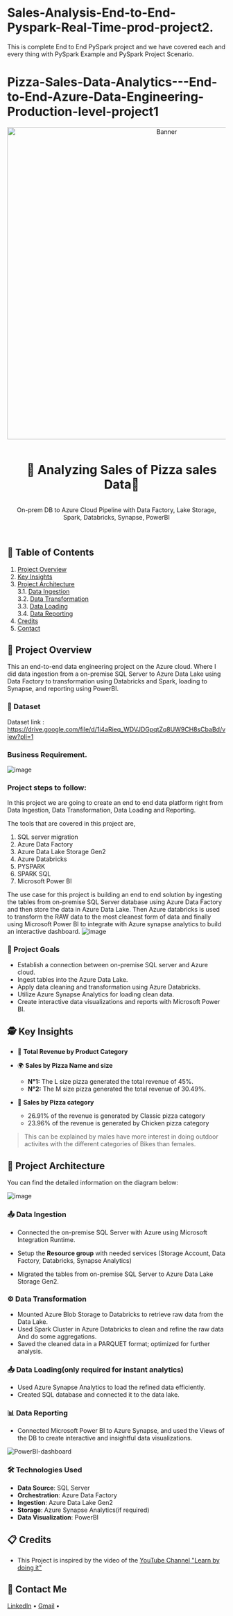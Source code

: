 # Sales-Analysis-End-to-End-Pyspark-Real-Time-prod-project2.
This is complete End to End PySpark project and we have covered each and every thing with PySpark Example and PySpark Project Scenario.
# Pizza-Sales-Data-Analytics---End-to-End-Azure-Data-Engineering-Production-level-project1
<div align="center">
  <a href="#">
    <img src="https://github.com/zBalachandar/Pizza-Sales-Data-Analytics---End-to-End-Azure-Data-Engineering-Production-level-project1/blob/main/Assets/Power%20BI%20report%20IMG.png" alt="Banner" width="720">
  </a>

  <div id="user-content-toc">
    <ul>
      <summary><h1 style="display: inline-block;">🔧 Analyzing Sales of Pizza sales Data🔌</h1></summary>
    </ul>
  </div>
  
  <p>On-prem DB to Azure Cloud Pipeline with Data Factory, Lake Storage, Spark, Databricks, Synapse, PowerBI</p>
</div>
<br>

## 📝 Table of Contents
1. [Project Overview](#introduction)
2. [Key Insights](#key-insights)
3. [Project Architecture](#project-architecture)  
  3.1. [Data Ingestion](#data-ingestion)  
  3.2. [Data Transformation](#data-transformation)  
  3.3. [Data Loading](#data-loading)  
  3.4. [Data Reporting](#data-reporting)
4. [Credits](#credits)
5. [Contact](#contact)

<a name="introduction"></a>
## 🔬 Project Overview 

This an end-to-end data engineering project on the Azure cloud. Where I did data ingestion from a on-premise SQL Server to Azure Data Lake using Data Factory to transformation using Databricks and Spark, loading to Synapse, and reporting using PowerBI.

### 💾 Dataset
Dataset link : https://drive.google.com/file/d/1i4aRieq_WDVJDGpqtZq8UW9CH8sCbaBd/view?pli=1
### Business Requirement.
![image](https://github.com/zBalachandar/Pizza-Sales-Data-Analytics---End-to-End-Azure-Data-Engineering-Production-level-project1/blob/fc1248ff92a79364c7dad272c407c60942d252ae/Assets/Business%20requirement.jpg)

### Project steps to follow: 
In this project we are going to create an end to end data platform right from Data Ingestion, Data Transformation, Data Loading and Reporting. 

The tools that are covered in this project are,

1. SQL server migration 
2. Azure Data Factory
3. Azure Data Lake Storage Gen2
4. Azure Databricks
5. PYSPARK
6. SPARK SQL
7. Microsoft Power BI

The use case for this project is building an end to end solution by ingesting the tables from on-premise SQL Server database using Azure Data Factory and then store the data in Azure Data Lake. Then Azure databricks is used to transform the RAW data to the most cleanest form of data and  finally using Microsoft Power BI to integrate with Azure synapse analytics to build an interactive dashboard. 
![image](https://github.com/zBalachandar/Pizza-Sales-Data-Analytics---End-to-End-Azure-Data-Engineering-Production-level-project1/blob/fc1248ff92a79364c7dad272c407c60942d252ae/Assets/Steps.jpg)

### 🎯 Project Goals

- Establish a connection between on-premise SQL server and Azure cloud.
- Ingest tables into the Azure Data Lake.
- Apply data cleaning and transformation using Azure Databricks.
- Utilize Azure Synapse Analytics for loading clean data.
- Create interactive data visualizations and reports with Microsoft Power BI.


<a name="key-insights"></a>
## 🕵️ Key Insights

- 💸 **Total Revenue by Product Category**
 
- 🌍 **Sales by Pizza Name and size**
  - **N°1:** The L size pizza generated the total revenue of 45%.
  - **N°2:** The M size pizza generated the total revenue of 30.49%.

- 🚻 **Sales by Pizza category**
  - 26.91% of the revenue is generated by Classic pizza category
  - 23.96% of the revenue is generated by  Chicken pizza category

> This can be explained by males have more interest in doing outdoor activites with the different categories of Bikes than females.

<a name="project-architecture"></a>
## 📝 Project Architecture

You can find the detailed information on the diagram below:

![image](https://github.com/zBalachandar/Pizza-Sales-Data-Analytics---End-to-End-Azure-Data-Engineering-Production-level-project1/blob/e654d77b8eba8d60bc63aadd49832b0eefb9b910/Assets/Project%20Architecture-%20Sales%20data%20analytics.jpg)

<a name="data-ingestion"></a>
### 📤 Data Ingestion
- Connected the on-premise SQL Server with Azure using Microsoft Integration Runtime.

- Setup the **Resource group** with needed services (Storage Account, Data Factory, Databricks, Synapse Analytics)

- Migrated the tables from on-premise SQL Server to Azure Data Lake Storage Gen2.

<a name="data-transformation"></a>
### ⚙️ Data Transformation
- Mounted Azure Blob Storage to Databricks to retrieve raw data from the Data Lake.
- Used Spark Cluster in Azure Databricks to clean and refine the raw data And do some aggregations.
- Saved the cleaned data in a PARQUET format; optimized for further analysis.

<a name="data-loading"></a>
### 📥 Data Loading(only required for instant analytics)
- Used Azure Synapse Analytics to load the refined data efficiently.
- Created SQL database and connected it to the data lake.

<a name="data-reporting"></a>
### 📊 Data Reporting
- Connected Microsoft Power BI to Azure Synapse, and used the Views of the DB to create interactive and insightful data visualizations.

![PowerBI-dashboard](https://github.com/zBalachandar/Pizza-Sales-Data-Analytics---End-to-End-Azure-Data-Engineering-Production-level-project1/blob/e654d77b8eba8d60bc63aadd49832b0eefb9b910/Assets/Power%20BI%20report%20img%20Report%20with%20features.png)

### 🛠️ Technologies Used

- **Data Source**: SQL Server
- **Orchestration**: Azure Data Factory
- **Ingestion**: Azure Data Lake Gen2
- **Storage**: Azure Synapse Analytics(if required)
- **Data Visualization**: PowerBI

<a name="credits"></a>
## 📋 Credits

- This Project is inspired by the video of the [YouTube Channel "Learn by doing it"](https://www.youtube.com/watch?v=pMqnvXgPKlI&list=PLOlK8ytA0MghGmAAT8W2u7VYmICdzeU5t&index=1&t=96s)  

<a name="contact"></a>
## 📨 Contact Me

[LinkedIn](https://www.linkedin.com/in/balachandars2022/) •
[Gmail](balachandar2014elu@gmail.com)  •
